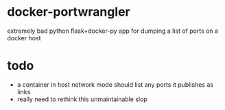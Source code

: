 # docker-portwrangler
extremely bad python flask+docker-py app for dumping a list of ports on a docker host

# todo
- a container in host network mode should list any ports it publishes as links
- really need to rethink this unmaintainable slop
